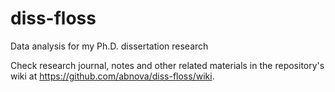diss-floss
==========

Data analysis for my Ph.D. dissertation research

Check research journal, notes and other related materials in the repository's wiki at https://github.com/abnova/diss-floss/wiki.
